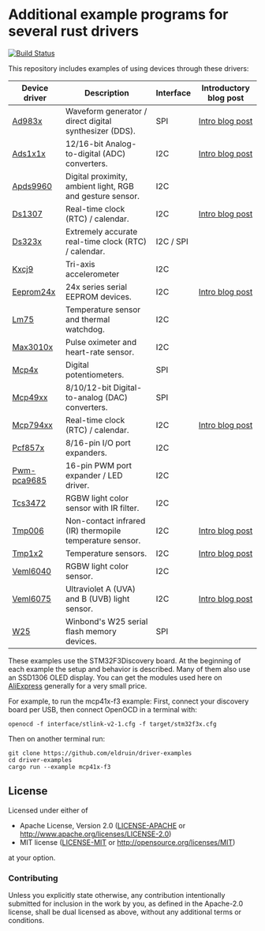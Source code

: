 # Additional example programs for several rust drivers

[![Build Status](https://travis-ci.org/eldruin/driver-examples.svg?branch=master)](https://travis-ci.org/eldruin/driver-examples)

This repository includes examples of using devices through these drivers:

| Device driver | Description                                               | Interface | Introductory blog post            |
|---------------|-----------------------------------------------------------|-----------|-----------------------------------|
|[Ad983x]       | Waveform generator / direct digital synthesizer (DDS).    | SPI       | [Intro blog post][blog-ad983x]    |
|[Ads1x1x]      | 12/16-bit Analog-to-digital (ADC) converters.             | I2C       | [Intro blog post][blog-ads1x1x]   |
|[Apds9960]     | Digital proximity, ambient light, RGB and gesture sensor. | I2C       |                                   |
|[Ds1307]       | Real-time clock (RTC) / calendar.                         | I2C       | [Intro blog post][blog-ds1307]    |
|[Ds323x]       | Extremely accurate real-time clock (RTC) / calendar.      | I2C / SPI |                                   |
|[Kxcj9]        | Tri-axis accelerometer                                    | I2C       |                                   |
|[Eeprom24x]    | 24x series serial EEPROM devices.                         | I2C       | [Intro blog post][blog-eeprom24x] |
|[Lm75]         | Temperature sensor and thermal watchdog.                  | I2C       |                                   |
|[Max3010x]     | Pulse oximeter and heart-rate sensor.                     | I2C       |                                   |
|[Mcp4x]        | Digital potentiometers.                                   | SPI       |                                   |
|[Mcp49xx]      | 8/10/12-bit Digital-to-analog (DAC) converters.           | SPI       |                                   |
|[Mcp794xx]     | Real-time clock (RTC) / calendar.                         | I2C       | [Intro blog post][blog-mcp794xx]  |
|[Pcf857x]      | 8/16-pin I/O port expanders.                              | I2C       |                                   |
|[Pwm-pca9685]  | 16-pin PWM port expander / LED driver.                    | I2C       |                                   |
|[Tcs3472]      | RGBW light color sensor with IR filter.                   | I2C       |                                   |
|[Tmp006]       | Non-contact infrared (IR) thermopile temperature sensor.  | I2C       | [Intro blog post][blog-tmp006]    |
|[Tmp1x2]       | Temperature sensors.                                      | I2C       | [Intro blog post][blog-tmp1x2]    |
|[Veml6040]     | RGBW light color sensor.                                  | I2C       |                                   |
|[Veml6075]     | Ultraviolet A (UVA) and B (UVB) light sensor.             | I2C       | [Intro blog post][blog-veml6075]  |
|[W25]          | Winbond's W25 serial flash memory devices.                | SPI       |                                   |

These examples use the STM32F3Discovery board. At the beginning of each example the setup
and behavior is described. Many of them also use an SSD1306 OLED display.
You can get the modules used here on [AliExpress] generally for a very small price.

For example, to run the mcp41x-f3 example:
First, connect your discovery board per USB, then connect OpenOCD in a terminal with:
```
openocd -f interface/stlink-v2-1.cfg -f target/stm32f3x.cfg
```

Then on another terminal run:
```
git clone https://github.com/eldruin/driver-examples
cd driver-examples
cargo run --example mcp41x-f3
```

## License

Licensed under either of

 * Apache License, Version 2.0 ([LICENSE-APACHE](LICENSE-APACHE) or
   http://www.apache.org/licenses/LICENSE-2.0)
 * MIT license ([LICENSE-MIT](LICENSE-MIT) or
   http://opensource.org/licenses/MIT)

at your option.

### Contributing

Unless you explicitly state otherwise, any contribution intentionally submitted
for inclusion in the work by you, as defined in the Apache-2.0 license, shall
be dual licensed as above, without any additional terms or conditions.

[Ad983x]: https://crates.io/crates/ad983x
[Ads1x1x]: https://crates.io/crates/ads1x1x
[Apds9960]: https://crates.io/crates/apds9960
[Ds1307]: https://crates.io/crates/ds1307
[Ds323x]: https://crates.io/crates/ds323x
[Kxcj9]: https://crates.io/crates/kxcj9
[Eeprom24x]: https://crates.io/crates/eeprom24x
[Lm75]: https://crates.io/crates/lm75
[Max3010x]: https://crates.io/crates/max3010x
[Mcp4x]: https://crates.io/crates/mcp4x
[Mcp49xx]: https://crates.io/crates/mcp49xx
[Mcp794xx]: https://crates.io/crates/mcp794xx
[Pcf857x]: https://crates.io/crates/pcf857x
[Pwm-pca9685]: https://crates.io/crates/pwm-pca9685
[Tcs3472]: https://crates.io/crates/tcs3472
[Tmp006]: https://crates.io/crates/tmp006
[Tmp1x2]: https://crates.io/crates/tmp1x2
[Veml6040]: https://crates.io/crates/veml6040
[Veml6075]: https://crates.io/crates/veml6075
[W25]: https://github.com/eldruin/w25-rs

[blog-ad983x]: https://blog.eldruin.com/ad983x-waveform-generator-dds-driver-in-rust/
[blog-ads1x1x]: https://blog.eldruin.com/ads1x1x-analog-to-digital-converter-driver-in-rust/
[blog-ds1307]: https://blog.eldruin.com/ds1307-real-time-clock-rtc-driver-in-rust/
[blog-eeprom24x]: https://blog.eldruin.com/24x-serial-eeprom-driver-in-rust/
[blog-mcp794xx]: https://blog.eldruin.com/mcp794xx-real-time-clock-rtc-driver-in-rust
[blog-tmp006]: https://blog.eldruin.com/tmp006-contact-less-infrared-ir-thermopile-driver-in-rust/
[blog-tmp1x2]: https://blog.eldruin.com/tmp1x2-temperature-sensor-driver-in-rust/
[blog-veml6075]: https://blog.eldruin.com/veml6075-uva-uvb-uv-index-light-sensor-driver-in-rust/

[AliExpress]: https://www.aliexpress.com